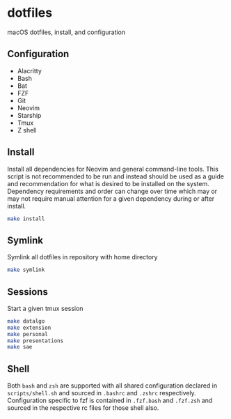 # dotfiles

macOS dotfiles, install, and configuration

## Configuration

- Alacritty
- Bash
- Bat
- FZF
- Git
- Neovim
- Starship
- Tmux
- Z shell

## Install

Install all dependencies for Neovim and general command-line tools. This
script is not recommended to be run and instead should be used as a guide and
recommendation for what is desired to be installed on the system. Dependency
requirements and order can change over time which may or may not require manual
attention for a given dependency during or after install.

``` sh
make install
```

## Symlink

Symlink all dotfiles in repository with home directory

``` sh
make symlink
```

## Sessions

Start a given tmux session

``` sh
make datalgo
make extension
make personal
make presentations
make sae
```

## Shell

Both `bash` and `zsh` are supported with all shared configuration declared in
`scripts/shell.sh` and sourced in `.bashrc` and `.zshrc` respectively.
Configuration specific to fzf is contained in `.fzf.bash` and `.fzf.zsh` and
sourced in the respective rc files for those shell also.
